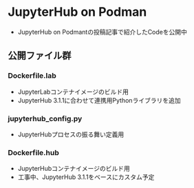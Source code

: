 # JupyterHub on Podman

- JupyterHub on Podmantの投稿記事で紹介したCodeを公開中

## 公開ファイル群

### Dockerfile.lab
  - JupyterLabコンテナイメージのビルド用
  - JupyterHub 3.1.1に合わせて連携用Pythonライブラリを追加

### jupyterhub_config.py
  - JupyterHubプロセスの振る舞い定義用

### Dockerfile.hub
  - JupyterHubコンテナイメージのビルド用
  - 工事中、JupyterHub 3.1.1をベースにカスタム予定
